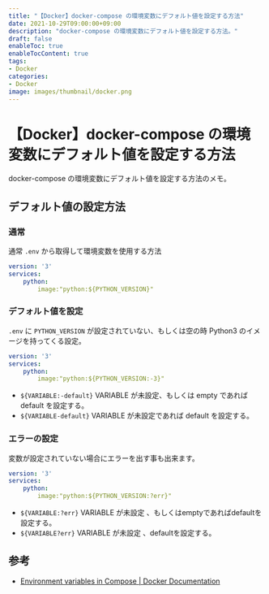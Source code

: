```yaml
---
title: "【Docker】docker-compose の環境変数にデフォルト値を設定する方法"
date: 2021-10-29T09:00:00+09:00
description: "docker-compose の環境変数にデフォルト値を設定する方法。"
draft: false
enableToc: true
enableTocContent: true
tags: 
- Docker
categories: 
- Docker
image: images/thumbnail/docker.png
---
```


# 【Docker】docker-compose の環境変数にデフォルト値を設定する方法
docker-compose の環境変数にデフォルト値を設定する方法のメモ。

## デフォルト値の設定方法

### 通常
通常 `.env` から取得して環境変数を使用する方法
``` yml:docker-compose.yml
version: '3'
services: 
    python:
        image:"python:${PYTHON_VERSION}" 
```

### デフォルト値を設定
`.env` に `PYTHON_VERSION` が設定されていない、もしくは空の時 Python3 のイメージを持ってくる設定。
``` yml:docker-compose.yml
version: '3'
services: 
    python:
        image:"python:${PYTHON_VERSION:-3}" 
```

* `${VARIABLE:-default}` VARIABLE が未設定、もしくは empty であれば default を設定する。
* `${VARIABLE-default}` VARIABLE が未設定であれば default を設定する。


### エラーの設定
変数が設定されていない場合にエラーを出す事も出来ます。
``` yml:docker-compose.yml
version: '3'
services: 
    python:
        image:"python:${PYTHON_VERSION:?err}" 
```

* `${VARIABLE:?err}` VARIABLE が未設定 、もしくはemptyであればdefaultを設定する。
* `${VARIABLE?err}` VARIABLE が未設定 、defaultを設定する。


## 参考
* <a href="https://docs.docker.com/compose/environment-variables/" target="_blank" rel="nofollow noopener">Environment variables in Compose | Docker Documentation</a>